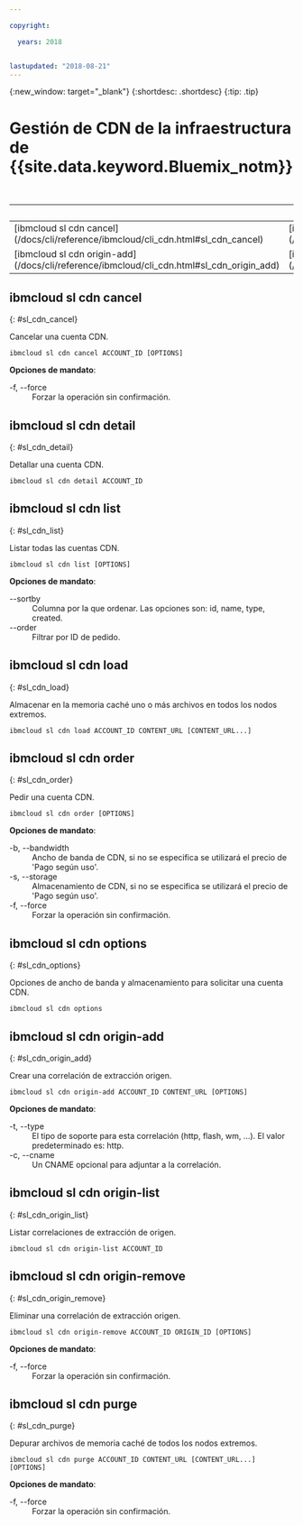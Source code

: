 ```yaml
---

copyright:

  years: 2018


lastupdated: "2018-08-21"
---
```


{:new_window: target="_blank"}
{:shortdesc: .shortdesc}
{:tip: .tip}

# Gestión de CDN de la infraestructura de {{site.data.keyword.Bluemix_notm}}

 <table summary="Mandatos de infraestructura generales de {{site.data.keyword.Bluemix_notm}} ordenados alfabéticamente que tienen enlaces que le proporcionan más información del mandato">
<caption>Tabla 1. CDN de la infraestructura de {{site.data.keyword.Bluemix_notm}}</caption>
 <thead>
 <th colspan="6">CDN de la infraestructura de {{site.data.keyword.Bluemix_notm}}</th>
 </thead>
 <tbody>
 <tr>
  <td>[ibmcloud sl cdn cancel](/docs/cli/reference/ibmcloud/cli_cdn.html#sl_cdn_cancel)</td>
  <td>[ibmcloud sl cdn detail](/docs/cli/reference/ibmcloud/cli_cdn.html#sl_cdn_detail)</td>
  <td>[ibmcloud sl cdn list](/docs/cli/reference/ibmcloud/cli_cdn.html#sl_cdn_list)</td>
  <td>[ibmcloud sl cdn load](/docs/cli/reference/ibmcloud/cli_cdn.html#sl_cdn_load)</td>
  <td>[ibmcloud sl cdn order](/docs/cli/reference/ibmcloud/cli_cdn.html#sl_cdn_order)</td>
  <td>[ibmcloud sl cdn options](/docs/cli/reference/ibmcloud/cli_cdn.html#sl_cdn_options)</td>
   </tr>
 <tr>
  <td>[ibmcloud sl cdn origin-add](/docs/cli/reference/ibmcloud/cli_cdn.html#sl_cdn_origin_add)</td>
  <td>[ibmcloud sl cdn origin-list](/docs/cli/reference/ibmcloud/cli_cdn.html#sl_cdn_origin_list)</td>
  <td>[ibmcloud sl cdn origin-remove](/docs/cli/reference/ibmcloud/cli_cdn.html#sl_cdn_origin_remove)</td>
  <td>[ibmcloud sl cdn purge](/docs/cli/reference/ibmcloud/cli_cdn.html#sl_cdn_purge)</td>
  </tr>
   </tbody>
 </table>

 ## ibmcloud sl cdn cancel
{: #sl_cdn_cancel}

Cancelar una cuenta CDN.
```
ibmcloud sl cdn cancel ACCOUNT_ID [OPTIONS]
```

<strong>Opciones de mandato</strong>:
<dl>
<dt>-f, --force</dt>
<dd>Forzar la operación sin confirmación.</dd>
</dl>

## ibmcloud sl cdn detail
{: #sl_cdn_detail}

Detallar una cuenta CDN.
```
ibmcloud sl cdn detail ACCOUNT_ID
```

## ibmcloud sl cdn list
{: #sl_cdn_list}

Listar todas las cuentas CDN.
```
ibmcloud sl cdn list [OPTIONS]
```

<strong>Opciones de mandato</strong>:
<dl>
<dt>--sortby</dt>
<dd>Columna por la que ordenar. Las opciones son: id, name, type, created.</dd>
<dt>--order</dt>
<dd>Filtrar por ID de pedido.</dd>
</dl>

## ibmcloud sl cdn load
{: #sl_cdn_load}

Almacenar en la memoria caché uno o más archivos en todos los nodos extremos.
```
ibmcloud sl cdn load ACCOUNT_ID CONTENT_URL [CONTENT_URL...]
```

## ibmcloud sl cdn order
{: #sl_cdn_order}

Pedir una cuenta CDN.
```
ibmcloud sl cdn order [OPTIONS]
```

<strong>Opciones de mandato</strong>:
<dl>
<dt>-b, --bandwidth</dt>
<dd>Ancho de banda de CDN, si no se especifica se utilizará el precio de 'Pago según uso'.</dd>
<dt>-s, --storage</dt>
<dd>Almacenamiento de CDN, si no se especifica se utilizará el precio de 'Pago según uso'.</dd>
<dt>-f, --force</dt>
<dd>Forzar la operación sin confirmación.</dd>
</dl>

## ibmcloud sl cdn options
{: #sl_cdn_options}

Opciones de ancho de banda y almacenamiento para solicitar una cuenta CDN.
```
ibmcloud sl cdn options
```

## ibmcloud sl cdn origin-add
{: #sl_cdn_origin_add}

Crear una correlación de extracción origen.
```
ibmcloud sl cdn origin-add ACCOUNT_ID CONTENT_URL [OPTIONS]
```

<strong>Opciones de mandato</strong>:
<dl>
<dt>-t, --type</dt>
<dd>El tipo de soporte para esta correlación (http, flash, wm, ...). El valor predeterminado es: http.</dd>
<dt>-c, --cname</dt>
<dd>Un CNAME opcional para adjuntar a la correlación.</dd>
</dl>

## ibmcloud sl cdn origin-list
{: #sl_cdn_origin_list}

Listar correlaciones de extracción de origen.
```
ibmcloud sl cdn origin-list ACCOUNT_ID
```

## ibmcloud sl cdn origin-remove
{: #sl_cdn_origin_remove}

Eliminar una correlación de extracción origen.
```
ibmcloud sl cdn origin-remove ACCOUNT_ID ORIGIN_ID [OPTIONS]
```

<strong>Opciones de mandato</strong>:
<dl>
<dt>-f, --force</dt>
<dd>Forzar la operación sin confirmación.</dd>
</dl>

## ibmcloud sl cdn purge
{: #sl_cdn_purge}

Depurar archivos de memoria caché de todos los nodos extremos.
```
ibmcloud sl cdn purge ACCOUNT_ID CONTENT_URL [CONTENT_URL...] [OPTIONS]
```

<strong>Opciones de mandato</strong>:
<dl>
<dt>-f, --force</dt>
<dd>Forzar la operación sin confirmación.</dd>
</dl>
